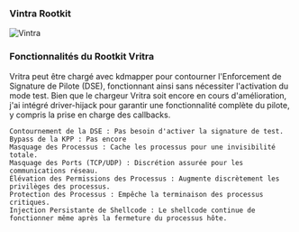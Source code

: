 ### Vintra Rootkit
![Vintra](https://github.com/user-attachments/assets/5de78acf-6951-4199-ba73-f2935e0fd397)
### Fonctionnalités du Rootkit Vritra

Vritra peut être chargé avec kdmapper pour contourner l'Enforcement de Signature de Pilote (DSE), fonctionnant ainsi sans nécessiter l'activation du mode test. Bien que le chargeur Vritra soit encore en cours d'amélioration, j'ai intégré driver-hijack pour garantir une fonctionnalité complète du pilote, y compris la prise en charge des callbacks.

    Contournement de la DSE : Pas besoin d'activer la signature de test.
    Bypass de la KPP : Pas encore
    Masquage des Processus : Cache les processus pour une invisibilité totale.
    Masquage des Ports (TCP/UDP) : Discrétion assurée pour les communications réseau.
    Élévation des Permissions des Processus : Augmente discrètement les privilèges des processus.
    Protection des Processus : Empêche la terminaison des processus critiques.
    Injection Persistante de Shellcode : Le shellcode continue de fonctionner même après la fermeture du processus hôte.
